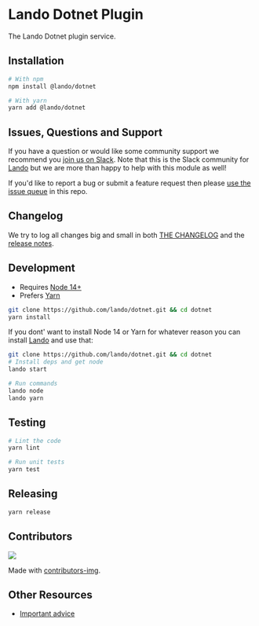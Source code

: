 # Lando Dotnet Plugin

The Lando Dotnet plugin service.

## Installation

```bash
# With npm
npm install @lando/dotnet

# With yarn
yarn add @lando/dotnet
```

## Issues, Questions and Support

If you have a question or would like some community support we recommend you [join us on Slack](https://launchpass.com/devwithlando). Note that this is the Slack community for [Lando](https://lando.dev) but we are more than happy to help with this module as well!

If you'd like to report a bug or submit a feature request then please [use the issue queue](https://github.com/lando/dotnet/issues/new/choose) in this repo.

## Changelog

We try to log all changes big and small in both [THE CHANGELOG](https://github.com/lando/dotnet/blob/main/CHANGELOG.md) and the [release notes](https://github.com/lando/dotnet/releases).


## Development

* Requires [Node 14+](https://nodejs.org/dist/latest-v14.x/)
* Prefers [Yarn](https://classic.yarnpkg.com/lang/en/docs/install)

```bash
git clone https://github.com/lando/dotnet.git && cd dotnet
yarn install
```

If you dont' want to install Node 14 or Yarn for whatever reason you can install [Lando](https://docs.lando.dev/basics/installation.html) and use that:

```bash
git clone https://github.com/lando/dotnet.git && cd dotnet
# Install deps and get node
lando start

# Run commands
lando node
lando yarn
```

## Testing

```bash
# Lint the code
yarn lint

# Run unit tests
yarn test
```

## Releasing

```bash
yarn release
```

## Contributors

<a href="https://github.com/lando/dotnet/graphs/contributors">
  <img src="https://contrib.rocks/image?repo=lando/dotnet" />
</a>

Made with [contributors-img](https://contrib.rocks).

## Other Resources

* [Important advice](https://www.youtube.com/watch?v=WA4iX5D9Z64)